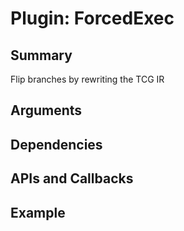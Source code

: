 Plugin: ForcedExec
===========

Summary
-------

Flip branches by rewriting the TCG IR

Arguments
---------

Dependencies
------------

APIs and Callbacks
------------------

Example
-------

